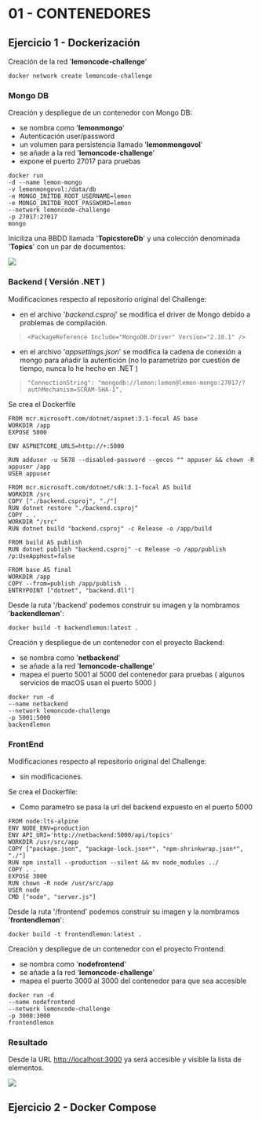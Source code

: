 # 01 - CONTENEDORES

## Ejercicio 1 - Dockerización

Creación de la red '**lemoncode-challenge**'

```
docker network create lemoncode-challenge    
````
### Mongo DB

Creación y despliegue de un contenedor con Mongo DB:
- se nombra como '**lemonmongo**'
- Autenticación user/password
- un volumen para persistencia llamado '**lemonmongovol**'
- se añade a la red '**lemoncode-challenge**'
- expone el puerto 27017 para pruebas

```
docker run 
-d --name lemon-mongo 
-v lemonmongovol:/data/db 
-e MONGO_INITDB_ROOT_USERNAME=lemon 
-e MONGO_INITDB_ROOT_PASSWORD=lemon 
--network lemoncode-challenge 
-p 27017:27017 
mongo 
````

Iniciliza una BBDD llamada '**TopicstoreDb**' y una colección denominada '**Topics**' con un par de documentos:

![](./images/mongo.png)

### Backend ( Versión .NET )

Modificaciones respecto al repositorio original del Challenge:
- en el archivo '_backend.csproj_' se modifica el driver de Mongo debido a problemas de compilación.

>     <PackageReference Include="MongoDB.Driver" Version="2.10.1" />

- en el archivo '_appsettings.json_' se modifica la cadena de conexión a mongo para añadir la autentición (no lo parametrizo por cuestión de tiempo, nunca lo he hecho en .NET )
>     "ConnectionString": "mongodb://lemon:lemon@lemon-mongo:27017/?authMechanism=SCRAM-SHA-1",

Se crea el Dockerfile
````
FROM mcr.microsoft.com/dotnet/aspnet:3.1-focal AS base
WORKDIR /app
EXPOSE 5000

ENV ASPNETCORE_URLS=http://+:5000

RUN adduser -u 5678 --disabled-password --gecos "" appuser && chown -R appuser /app
USER appuser

FROM mcr.microsoft.com/dotnet/sdk:3.1-focal AS build
WORKDIR /src
COPY ["./backend.csproj", "./"]
RUN dotnet restore "./backend.csproj"
COPY . .
WORKDIR "/src"
RUN dotnet build "backend.csproj" -c Release -o /app/build

FROM build AS publish
RUN dotnet publish "backend.csproj" -c Release -o /app/publish /p:UseAppHost=false

FROM base AS final
WORKDIR /app
COPY --from=publish /app/publish .
ENTRYPOINT ["dotnet", "backend.dll"]
````

Desde la ruta '/backend' podemos construir su imagen y la nombramos '**backendlemon**':
````
docker build -t backendlemon:latest . 
````
Creación y despliegue de un contenedor con el proyecto Backend:
- se nombra como '**netbackend**'
- se añade a la red '**lemoncode-challenge**'
- mapea el puerto 5001 al 5000 del contenedor para pruebas ( algunos servicios de macOS usan el puerto 5000 )

````
docker run -d 
--name netbackend 
--network lemoncode-challenge 
-p 5001:5000 
backendlemon   
````

### FrontEnd 

Modificaciones respecto al repositorio original del Challenge:
- sin modificaciones.

Se crea el Dockerfile:
- Como parametro se pasa la url del backend expuesto en el puerto 5000
````
FROM node:lts-alpine
ENV NODE_ENV=production
ENV API_URI='http://netbackend:5000/api/topics'
WORKDIR /usr/src/app
COPY ["package.json", "package-lock.json*", "npm-shrinkwrap.json*", "./"]
RUN npm install --production --silent && mv node_modules ../
COPY . .
EXPOSE 3000
RUN chown -R node /usr/src/app
USER node
CMD ["node", "server.js"]
````

Desde la ruta '/frontend' podemos construir su imagen y la nombramos '**frontendlemon**':
````
docker build -t frontendlemon:latest . 
````

Creación y despliegue de un contenedor con el proyecto Frontend:
- se nombra como '**nodefrontend**'
- se añade a la red '**lemoncode-challenge**'
- mapea el puerto 3000 al 3000 del contenedor para que sea accesible 

````
docker run -d 
--name nodefrontend 
--network lemoncode-challenge 
-p 3000:3000 
frontendlemon
````

### Resultado 

Desde la URL [http://localhost:3000](http://localhost:3000) ya será accesible y visible la lista de elementos.

![](./images/front.png)


## Ejercicio 2 - Docker Compose


